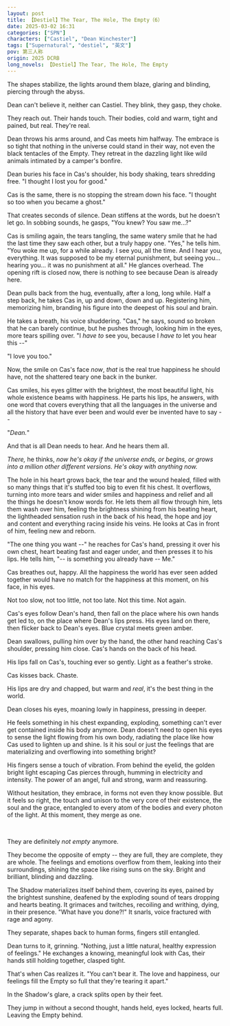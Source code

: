 ```yaml
---
layout: post
title: 【Destiel】The Tear, The Hole, The Empty（6）
date: 2025-03-02 16:31
categories: ["SPN"]
characters: ["Castiel", "Dean Winchester"]
tags: ["Supernatural", "destiel", "英文"]
pov: 第三人称
origin: 2025 DCRB
long_novels: 【Destiel】The Tear, The Hole, The Empty
---
```


The shapes stabilize, the lights around them blaze, glaring and blinding, piercing through the abyss.

Dean can't believe it, neither can Castiel. They blink, they gasp, they choke.

They reach out. Their hands touch. Their bodies, cold and warm, tight and pained, but real. They're real.

Dean throws his arms around, and Cas meets him halfway. The embrace is so tight that nothing in the universe could stand in their way, not even the black tentacles of the Empty. They retreat in the dazzling light like wild animals intimated by a camper's bonfire.

Dean buries his face in Cas's shoulder, his body shaking, tears shredding free. "I thought I lost you for good."

Cas is the same, there is no stopping the stream down his face. "I thought so too when you became a ghost."

That creates seconds of silence. Dean stiffens at the words, but he doesn't let go. In sobbing sounds, he gasps, "You knew? You saw me...?"

Cas is smiling again, the tears tangling, the same watery smile that he had the last time they saw each other, but a truly happy one. "Yes," he tells him. "You woke me up, for a while already. I see you, all the time. And I hear you, everything. It was supposed to be my eternal punishment, but seeing you... hearing you... it was no punishment at all." He glances overhead. The opening rift is closed now, there is nothing to see because Dean is already here.

Dean pulls back from the hug, eventually, after a long, long while. Half a step back, he takes Cas in, up and down, down and up. Registering him, memorizing him, branding his figure into the deepest of his soul and brain.

He takes a breath, his voice shuddering. "Cas," he says, sound so broken that he can barely continue, but he pushes through, looking him in the eyes, more tears spilling over. "I *have to* see you, because I *have to* let you hear this --"

"I love you too."

Now, the smile on Cas's face *now*, *that* is the real true happiness he should have, not the shattered teary one back in the bunker.

Cas smiles, his eyes glitter with the brightest, the most beautiful light, his whole existence beams with happiness. He parts his lips, he answers, with one word that covers everything that all the languages in the universe and all the history that have ever been and would ever be invented have to say --

"*Dean.*"

And that is all Dean needs to hear. And he hears them all.

*There,* he thinks, *now he's okay if the universe ends, or begins, or grows into a million other different versions. He's okay with anything now.*

The hole in his heart grows back, the tear and the wound healed, filled with so many things that it's stuffed too big to even fit his chest. It overflows, turning into more tears and wider smiles and happiness and relief and all the things he doesn't know words for. He lets them all flow through him, lets them wash over him, feeling the brightness shining from his beating heart, the lightheaded sensation rush in the back of his head, the hope and joy and content and everything racing inside his veins. He looks at Cas in front of him, feeling new and reborn.

"The one thing you want --" he reaches for Cas's hand, pressing it over his own chest, heart beating fast and eager under, and then presses it to his lips. He tells him, "-- is something you already have -- Me."

Cas breathes out, happy. All the happiness the world has ever seen added together would have no match for the happiness at this moment, on his face, in his eyes.

Not too slow, not too little, not too late. Not this time. Not again.

Cas's eyes follow Dean's hand, then fall on the place where his own hands get led to, on the place where Dean's lips press. His eyes land on there, then flicker back to Dean's eyes. Blue crystal meets green amber.

Dean swallows, pulling him over by the hand, the other hand reaching Cas's shoulder, pressing him close. Cas's hands on the back of his head.

His lips fall on Cas's, touching ever so gently. Light as a feather's stroke.

Cas kisses back. Chaste.

His lips are dry and chapped, but warm and *real*, it's the best thing in the world.

Dean closes his eyes, moaning lowly in happiness, pressing in deeper.

He feels something in his chest expanding, exploding, something can't ever get contained inside his body anymore. Dean doesn't need to open his eyes to sense the light flowing from his own body, radiating the place like how Cas used to lighten up and shine. Is it his soul or just the feelings that are materializing and overflowing into something bright?

His fingers sense a touch of vibration. From behind the eyelid, the golden bright light escaping Cas pierces through, humming in electricity and intensity. The power of an angel, full and strong, warm and reassuring.

Without hesitation, they embrace, in forms not even they know possible. But it feels so right, the touch and unison to the very core of their existence, the soul and the grace, entangled to every atom of the bodies and every photon of the light. At this moment, they merge as one.

<br>

They are definitely *not empty* anymore.

They become the opposite of empty -- they are full, they are complete, they are whole. The feelings and emotions overflow from them, leaking into their surroundings, shining the space like rising suns on the sky. Bright and brilliant, blinding and dazzling.

The Shadow materializes itself behind them, covering its eyes, pained by the brightest sunshine, deafened by the exploding sound of tears dropping and hearts beating. It grimaces and twitches, recoiling and writhing, dying, in their presence. "What have you done?!" It snarls, voice fractured with rage and agony.

They separate, shapes back to human forms, fingers still entangled.

Dean turns to it, grinning. "Nothing, just a little natural, healthy expression of feelings." He exchanges a knowing, meaningful look with Cas, their hands still holding together, clasped tight.

That's when Cas realizes it. "You can't bear it. The love and happiness, our feelings fill the Empty so full that they're tearing it apart."

In the Shadow's glare, a crack splits open by their feet.

They jump in without a second thought, hands held, eyes locked, hearts full. Leaving the Empty behind.
